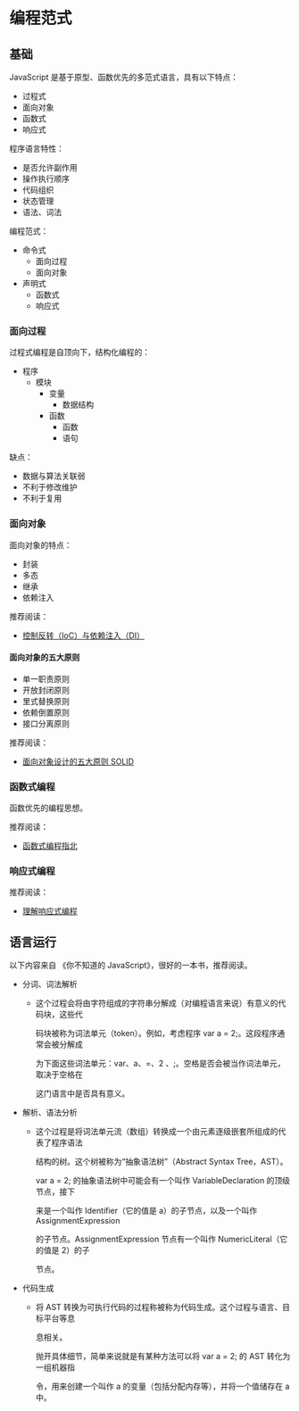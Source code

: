 # 编程范式

## 基础

JavaScript 是基于原型、函数优先的多范式语言，具有以下特点：

- 过程式
- 面向对象
- 函数式
- 响应式

程序语言特性：

- 是否允许副作用
- 操作执行顺序
- 代码组织
- 状态管理
- 语法、词法

编程范式：

- 命令式
  - 面向过程
  - 面向对象
- 声明式
  - 函数式
  - 响应式

### 面向过程

过程式编程是自顶向下，结构化编程的：

- 程序
  - 模块
    - 变量
      - 数据结构
    - 函数
      - 函数
      - 语句

缺点：

- 数据与算法关联弱
- 不利于修改维护
- 不利于复用

### 面向对象

面向对象的特点：

- 封装
- 多态
- 继承
- 依赖注入

推荐阅读：

- [控制反转（IoC）与依赖注入（DI）](https://www.jianshu.com/p/07af9dbbbc4b)

#### 面向对象的五大原则

- 单一职责原则
- 开放封闭原则
- 里式替换原则
- 依赖倒置原则
- 接口分离原则

推荐阅读：

- [面向对象设计的五大原则 SOLID](https://huangwang.github.io/2019/06/16/%E9%9D%A2%E5%90%91%E5%AF%B9%E8%B1%A1%E8%AE%BE%E8%AE%A1%E7%9A%84%E4%BA%94%E5%A4%A7%E5%8E%9F%E5%88%99SOLID/)

### 函数式编程

函数优先的编程思想。

推荐阅读：

- [函数式编程指北](https://llh911001.gitbooks.io/mostly-adequate-guide-chinese/content/)

### 响应式编程

推荐阅读：

- [理解响应式编程](https://potoyang.gitbook.io/spring-in-action-v5/di-10-zhang-reactor-jie-shao/10.1-li-jie-xiang-ying-shi-bian-cheng)

## 语言运行

以下内容来自 《你不知道的 JavaScript》，很好的一本书，推荐阅读。

- 分词、词法解析

  - 这个过程会将由字符组成的字符串分解成（对编程语言来说）有意义的代码块，这些代

    码块被称为词法单元（token）。例如，考虑程序 var a = 2;。这段程序通常会被分解成

    为下面这些词法单元：var、a、=、2 、;。空格是否会被当作词法单元，取决于空格在

    这门语言中是否具有意义。

- 解析、语法分析

  - 这个过程是将词法单元流（数组）转换成一个由元素逐级嵌套所组成的代表了程序语法

    结构的树。这个树被称为“抽象语法树”（Abstract Syntax Tree，AST）。

    var a = 2; 的抽象语法树中可能会有一个叫作 VariableDeclaration 的顶级节点，接下

    来是一个叫作 Identifier（它的值是 a）的子节点，以及一个叫作 AssignmentExpression

    的子节点。AssignmentExpression 节点有一个叫作 NumericLiteral（它的值是 2）的子

    节点。

- 代码生成

  - 将 AST 转换为可执行代码的过程称被称为代码生成。这个过程与语言、目标平台等息

    息相关。

    抛开具体细节，简单来说就是有某种方法可以将 var a = 2; 的 AST 转化为一组机器指

    令，用来创建一个叫作 a 的变量（包括分配内存等），并将一个值储存在 a 中。
